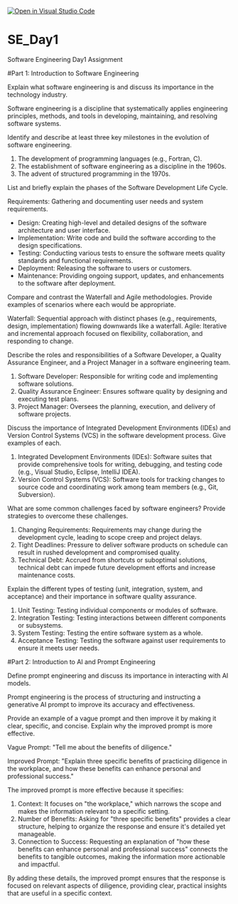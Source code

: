 [![Open in Visual Studio Code](https://classroom.github.com/assets/open-in-vscode-2e0aaae1b6195c2367325f4f02e2d04e9abb55f0b24a779b69b11b9e10269abc.svg)](https://classroom.github.com/online_ide?assignment_repo_id=15623928&assignment_repo_type=AssignmentRepo)
# SE_Day1
Software Engineering Day1 Assignment

#Part 1: Introduction to Software Engineering

Explain what software engineering is and discuss its importance in the technology industry.

Software engineering is a discipline that systematically applies engineering principles, methods, and tools in developing, maintaining, and resolving software systems.

Identify and describe at least three key milestones in the evolution of software engineering.

1. The development of programming languages (e.g., Fortran, C).
2. The establishment of software engineering as a discipline in the 1960s.
3. The advent of structured programming in the 1970s.

List and briefly explain the phases of the Software Development Life Cycle.

Requirements: Gathering and documenting user needs and system requirements.
- Design: Creating high-level and detailed designs of the software architecture and user
interface.
- Implementation: Write code and build the software according to the design
specifications.
- Testing: Conducting various tests to ensure the software meets quality standards and
functional requirements.
- Deployment: Releasing the software to users or customers.
- Maintenance: Providing ongoing support, updates, and enhancements to the software after
deployment.

Compare and contrast the Waterfall and Agile methodologies. Provide examples of scenarios where each would be appropriate.

Waterfall: Sequential approach with distinct phases (e.g., requirements, design,
implementation) flowing downwards like a waterfall.
Agile: Iterative and incremental approach focused on flexibility, collaboration, and
responding to change.

Describe the roles and responsibilities of a Software Developer, a Quality Assurance Engineer, and a Project Manager in a software engineering team.

1. Software Developer: Responsible for writing code and implementing software solutions.
2. Quality Assurance Engineer: Ensures software quality by designing and executing test
plans.
3. Project Manager: Oversees the planning, execution, and delivery of software projects.

Discuss the importance of Integrated Development Environments (IDEs) and Version Control Systems (VCS) in the software development process. Give examples of each.

1. Integrated Development Environments (IDEs): Software suites that provide comprehensive tools for writing, debugging, and testing code (e.g., Visual Studio, Eclipse,
IntelliJ IDEA).
2. Version Control Systems (VCS): Software tools for tracking changes to source code and coordinating work among team members (e.g., Git, Subversion).

What are some common challenges faced by software engineers? Provide strategies to overcome these challenges. 
1. Changing Requirements: Requirements may change during the development cycle, leading to scope creep and project delays.
2. Tight Deadlines: Pressure to deliver software products on schedule can result in rushed development and compromised quality.
3. Technical Debt: Accrued from shortcuts or suboptimal solutions, technical debt can impede future development efforts and increase maintenance costs.

Explain the different types of testing (unit, integration, system, and acceptance) and their importance in software quality assurance.

1. Unit Testing: Testing individual components or modules of software.
2. Integration Testing: Testing interactions between different components or subsystems.
3. System Testing: Testing the entire software system as a whole.
4. Acceptance Testing: Testing the software against user requirements to ensure it meets user
needs.

#Part 2: Introduction to AI and Prompt Engineering


Define prompt engineering and discuss its importance in interacting with AI models.

Prompt engineering is the process of structuring and instructing a generative AI prompt to improve its accuracy and effectiveness. 

Provide an example of a vague prompt and then improve it by making it clear, specific, and concise. Explain why the improved prompt is more effective.

Vague Prompt:
"Tell me about the benefits of diligence."

Improved Prompt:
"Explain three specific benefits of practicing diligence in the workplace, and how these benefits can enhance personal and professional success."

The improved prompt is more effective because it specifies:
1. Context: It focuses on "the workplace," which narrows the scope and makes the information relevant to a specific setting.
2. Number of Benefits: Asking for "three specific benefits" provides a clear structure, helping to organize the response and ensure it's detailed yet manageable.
3. Connection to Success: Requesting an explanation of "how these benefits can enhance personal and professional success" connects the benefits to tangible outcomes, making the information more actionable and impactful.

By adding these details, the improved prompt ensures that the response is focused on relevant aspects of diligence, providing clear, practical insights that are useful in a specific context.
